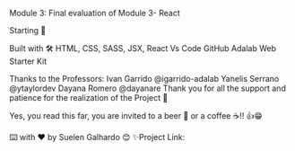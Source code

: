 Module 3: Final evaluation of Module 3- React 


Starting 🚀


Built with 🛠️
HTML, CSS, SASS, JSX, React Vs Code GitHub Adalab Web Starter Kit

Thanks to the Professors:
Ivan Garrido @igarrido-adalab
Yanelis Serrano @ytaylordev
Dayana Romero @dayanare
Thank you for all the support and patience for the realization of the Project 🎁

Yes, you read this far, you are invited to a beer 🍺 or a coffee ☕!! 👍😁

⌨️ with ❤️ by Suelen Galhardo 😊
✨Project Link:
